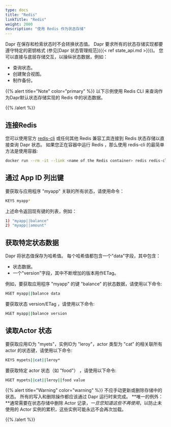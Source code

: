 ```yaml
---
type: docs
title: "Redis"
linkTitle: "Redis"
weight: 2000
description: "使用 Redis 作为状态存储"
---
```


Dapr 在保存和检索状态时不会转换状态值。 Dapr 要求所有的状态存储实现都要遵守特定的密钥格式 (参见[Dapr 状态管理规范]({{< ref state_api.md >}}))。 您可以直接与底层存储交互，以操纵状态数据，例如：

- 查询状态。
- 创建聚合视图。
- 制作备份。

{{% alert title="Note" color="primary" %}}
以下示例使用 Redis CLI 来查询作为Dapr默认状态存储实现的 Redis 中的状态数据。

{{% /alert %}}

## 连接Redis

您可以使用官方 [redis-cli](https://redis.io/topics/rediscli) 或任何其他 Redis 兼容工具连接到 Redis 状态存储以直接查询 Dapr 状态。 如果您正在容器中运行 Redis ，那么使用 redis-cli 的最简单方法是使用容器:

```bash
docker run --rm -it --link <name of the Redis container> redis redis-cli -h <name of the Redis container>
```

## 通过 App ID 列出键

要获取与应用程序 "myapp" 关联的所有状态，请使用命令：

```bash
KEYS myapp*
```

上述命令返回现有键的列表，例如：

```bash
1) "myapp||balance"
2) "myapp||amount"
```

## 获取特定状态数据

Dapr 将状态值保存为哈希值。 每个哈希值都包含一个"data"字段，其中包含：

- 状态数据。
- 一个"version"字段，其中不断增加的版本用作ETag。

例如，要获取应用程序 "myapp" 的键 "balance" 的状态数据，请使用以下命令:

```bash
HGET myapp||balance data
```

要获取状态 version/ETag ，请使用以下命令:

```bash
HGET myapp||balance version
```

## 读取Actor 状态

要获取应用ID为 "myets"，实例ID为 "leroy"，actor 类型为 "cat" 的相关联所有 actor 的状态键，请使用以下命令:

```bash
KEYS mypets||cat||leroy*
```

要获取特定 actor 状态（如 "food"） ，请使用以下命令:

```bash
HGET mypets||cat||leroy||food value
```

{{% alert title="Warning" color="warning" %}}
不应手动更新或删除存储中的状态。 所有的写入和删除操作都应该通过 Dapr 运行时来完成。 **唯一的例外：**通常需要在状态存储中删除 Actor 记录，_一旦您知道这些不再使用_，以防止未使用的 Actor 实例的累积，这些实例可能永远不会再次加载。

{{% /alert %}}